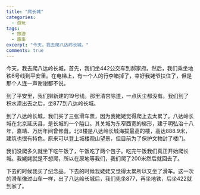 ```yaml
---
title: "爬长城"
categories:
  - 游玩
tags:
  - 旅游
  - 趣事
excerpt: "今天，我去爬八达岭长城。"
comments: true
---
```


今天，我去爬八达岭长城，首先，我们坐442公交车到郝家府。然后，我们乘坐地铁6号线到平安里。在电梯上，有一个人的行李箱掉了，幸好我姥爷扶住了，但是那个人连一声谢谢都不说。

到了平安里，我们捯新建的19号线。那里清宫除道，一点灰尘都没有。我们到了积水潭出去之后，坐877到八达岭长城。

到了八达岭长城，我们买了三张滑车票，因为我姥姥觉得爬上去太累了。八达岭长城在北京延庆县，是长城的一个隘口。其关城为东窄西宽的梯形，建于明弘治十八年，嘉靖、万历年间曾修葺。北8楼是八达岭长城海拔最高的楼，高达888.9米，建筑也很有特色。原来可以登上城楼观山望景，但目前为了保护文物封了楼门。

我们没爬多久就坐下吃午饭了，午饭吃了两个包子。吃完午饭我们真正开始爬长城。我姥姥就是不想爬，所以在原地等我们，我们爬了200米然后就回去了。

下去的时候我买了纪念品。下去的时候我姥姥又觉得太累所以又坐了滑车。这一次的滑车像过山车一样，出了八达岭长城后，我们先坐877，再坐地铁，后坐422就到家了。

